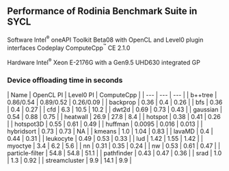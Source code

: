 ##  Performance of Rodinia Benchmark Suite in SYCL

Software
Intel<sup>®</sup> oneAPI Toolkit Beta08 with OpenCL and Level0 plugin interfaces 
Codeplay ComputeCpp<sup>™</sup> CE 2.1.0

Hardware
Intel<sup>®</sup> Xeon E-2176G with a Gen9.5 UHD630 integrated GP

### Device offloading time in seconds 
| Name | OpenCL PI | Level0 PI | ComputeCpp |
| --- | --- | --- | 
| b++tree | 0.86/0.54 | 0.89/0.52 | 0.26/0.09 |
| backprop | 0.36 | 0.4 | 0.26 |
| bfs | 0.36 | 0.4 | 0.27 |
| cfd | 6.3 | 10.5 | 10.2 |
| dwt2d | 0.69 | 0.73 | 0.43 |
| gaussian | 0.54 | 0.88 | 0.75 |
| heatwall | 26.9 | 27.8 | 8.4 |
| hotspot | 0.38 | 0.41 | 0.26 |
| hotspot3D | 0.55 | 0.61 | 0.49 |
| huffman | 0.0095 | 0.016 | 0.013 |
| hybridsort | 0.73 | 0.73 | NA |
| kmeans | 1.0 | 1.04 | 0.83 |
| lavaMD | 0.4 | 0.44 | 0.31 |
| leukocyte | 0.49 | 0.53 | 0.33 |
| lud | 1.42 | 1.55 | 1.42 |
| myoctye | 3.4 | 6.2 | 5.6 |
| nn | 0.31 | 0.35 | 0.24 |
| nw | 0.53 | 0.61 | 0.47 |
| particle-filter | 54.8 | 54.8 | 51.1 |
| pathfinder | 0.43 | 0.47 | 0.36 |
| srad | 1.0 | 1.3 | 0.92 |
| streamcluster | 9.9 | 14.1 | 9.9 |

